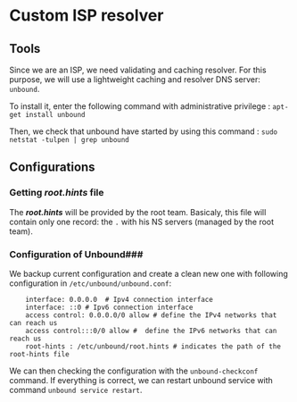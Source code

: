 # Custom ISP resolver

## Tools ##
Since we are an ISP, we need validating and caching resolver. For this purpose, we will use a lightweight caching and resolver DNS server: `unbound`.


To install it, enter the following command with administrative privilege  : `apt-get install unbound`

Then, we check that unbound have started by using this command : `sudo netstat -tulpen | grep unbound`

## Configurations ##

### Getting  ***root.hints*** file ###

The ***root.hints*** will be provided by the root team. Basicaly, this file will contain only one record: the `.` with his NS servers (managed by the root team).

### Configuration of Unbound###

We backup current configuration and create a clean new one with following configuration in `/etc/unbound/unbound.conf`: 

```
    interface: 0.0.0.0  # Ipv4 connection interface
    interface: ::0 # Ipv6 connection interface
    access control: 0.0.0.0/0 allow # define the IPv4 networks that can reach us
    access control:::0/0 allow #  define the IPv6 networks that can reach us
    root-hints : /etc/unbound/root.hints # indicates the path of the root-hints file
```

We can then checking the configuration with the `unbound-checkconf` command. If everything is correct, we can restart unbound service with command `unbound service restart`.


